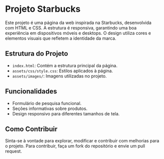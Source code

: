 # Projeto Starbucks

Este projeto é uma página da web inspirada na Starbucks, desenvolvida com HTML e CSS. A estrutura é responsiva, garantindo uma boa experiência em dispositivos móveis e desktops. O design utiliza cores e elementos visuais que refletem a identidade da marca.

## Estrutura do Projeto

- `index.html`: Contém a estrutura principal da página.
- `assets/css/style.css`: Estilos aplicados à página.
- `assets/images/`: Imagens utilizadas no projeto.

## Funcionalidades

- Formulário de pesquisa funcional.
- Seções informativas sobre produtos.
- Design responsivo para diferentes tamanhos de tela.

## Como Contribuir

Sinta-se à vontade para explorar, modificar e contribuir com melhorias para o projeto. Para contribuir, faça um fork do repositório e envie um pull request.

